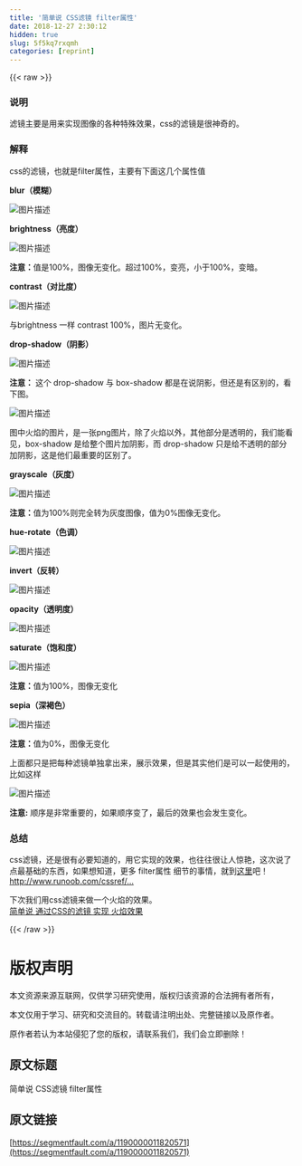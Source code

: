```yaml
---
title: '简单说 CSS滤镜 filter属性' 
date: 2018-12-27 2:30:12
hidden: true
slug: 5f5kq7rxqmh
categories: [reprint]
---
```


{{< raw >}}

                    
<h3 id="articleHeader0">说明</h3>
<p>滤镜主要是用来实现图像的各种特殊效果，css的滤镜是很神奇的。</p>
<h3 id="articleHeader1">解释</h3>
<p>css的滤镜，也就是filter属性，主要有下面这几个属性值   </p>
<p><strong>blur（模糊）</strong>       </p>
<p><span class="img-wrap"><img data-src="/img/bVXLfC?w=1232&amp;h=359" src="https://static.alili.tech/img/bVXLfC?w=1232&amp;h=359" alt="图片描述" title="图片描述" style="cursor: pointer; display: inline;"></span></p>
<p><strong>brightness（亮度）</strong>    </p>
<p><span class="img-wrap"><img data-src="/img/bVXLfE?w=1234&amp;h=361" src="https://static.alili.tech/img/bVXLfE?w=1234&amp;h=361" alt="图片描述" title="图片描述" style="cursor: pointer; display: inline;"></span></p>
<p><strong>注意：</strong>值是100%，图像无变化。超过100%，变亮，小于100%，变暗。  </p>
<p><strong>contrast（对比度）</strong>   </p>
<p><span class="img-wrap"><img data-src="/img/bVXLfG?w=1234&amp;h=364" src="https://static.alili.tech/img/bVXLfG?w=1234&amp;h=364" alt="图片描述" title="图片描述" style="cursor: pointer; display: inline;"></span></p>
<p>与brightness 一样 contrast 100%，图片无变化。  </p>
<p><strong>drop-shadow（阴影）</strong>    </p>
<p><span class="img-wrap"><img data-src="/img/bVXLfF?w=1231&amp;h=373" src="https://static.alili.tech/img/bVXLfF?w=1231&amp;h=373" alt="图片描述" title="图片描述" style="cursor: pointer; display: inline;"></span></p>
<p><strong>注意：</strong>  这个 drop-shadow  与 box-shadow 都是在说阴影，但还是有区别的，看下图。    </p>
<p><span class="img-wrap"><img data-src="/img/bVXLfb?w=944&amp;h=266" src="https://static.alili.tech/img/bVXLfb?w=944&amp;h=266" alt="图片描述" title="图片描述" style="cursor: pointer; display: inline;"></span></p>
<p>图中火焰的图片，是一张png图片，除了火焰以外，其他部分是透明的，我们能看见，box-shadow 是给整个图片加阴影，而 drop-shadow 只是给不透明的部分加阴影，这是他们最重要的区别了。    </p>
<p><strong>grayscale（灰度）</strong>    </p>
<p><span class="img-wrap"><img data-src="/img/bVXLfD?w=1255&amp;h=359" src="https://static.alili.tech/img/bVXLfD?w=1255&amp;h=359" alt="图片描述" title="图片描述" style="cursor: pointer;"></span></p>
<p><strong>注意：</strong>值为100%则完全转为灰度图像，值为0%图像无变化。</p>
<p><strong>hue-rotate（色调）</strong>   </p>
<p><span class="img-wrap"><img data-src="/img/bVXLfc?w=1257&amp;h=363" src="https://static.alili.tech/img/bVXLfc?w=1257&amp;h=363" alt="图片描述" title="图片描述" style="cursor: pointer;"></span></p>
<p><strong>invert（反转）</strong>    </p>
<p><span class="img-wrap"><img data-src="/img/bVXLfa?w=1253&amp;h=361" src="https://static.alili.tech/img/bVXLfa?w=1253&amp;h=361" alt="图片描述" title="图片描述" style="cursor: pointer;"></span></p>
<p><strong>opacity（透明度）</strong>    </p>
<p><span class="img-wrap"><img data-src="/img/bVXLe9?w=1253&amp;h=360" src="https://static.alili.tech/img/bVXLe9?w=1253&amp;h=360" alt="图片描述" title="图片描述" style="cursor: pointer;"></span></p>
<p><strong>saturate（饱和度）</strong>   </p>
<p><span class="img-wrap"><img data-src="/img/bVXLe8?w=1253&amp;h=359" src="https://static.alili.tech/img/bVXLe8?w=1253&amp;h=359" alt="图片描述" title="图片描述" style="cursor: pointer;"></span></p>
<p><strong>注意：</strong>值为100%，图像无变化    </p>
<p><strong>sepia（深褐色）</strong>   </p>
<p><span class="img-wrap"><img data-src="/img/bVXLe7?w=1254&amp;h=360" src="https://static.alili.tech/img/bVXLe7?w=1254&amp;h=360" alt="图片描述" title="图片描述" style="cursor: pointer;"></span></p>
<p><strong>注意：</strong>值为0%，图像无变化      </p>
<p>上面都只是把每种滤镜单独拿出来，展示效果，但是其实他们是可以一起使用的，比如这样   </p>
<p><span class="img-wrap"><img data-src="/img/bVXLe6?w=674&amp;h=363" src="https://static.alili.tech/img/bVXLe6?w=674&amp;h=363" alt="图片描述" title="图片描述" style="cursor: pointer;"></span></p>
<p><strong>注意:</strong> 顺序是非常重要的，如果顺序变了，最后的效果也会发生变化。</p>
<h3 id="articleHeader2">总结</h3>
<p>css滤镜，还是很有必要知道的，用它实现的效果，也往往很让人惊艳，这次说了点最基础的东西，如果想知道，更多 filter属性 细节的事情，就到<a href="http://www.runoob.com/cssref/css3-pr-filter.html" rel="nofollow noreferrer" target="_blank">这里</a>吧！<br><a href="http://www.runoob.com/cssref/css3-pr-filter.html" rel="nofollow noreferrer" target="_blank">http://www.runoob.com/cssref/...</a>  </p>
<p>下次我们用css滤镜来做一个火焰的效果。    <br><a href="https://segmentfault.com/a/1190000011826691">简单说 通过CSS的滤镜 实现 火焰效果</a></p>

                
{{< /raw >}}

# 版权声明
本文资源来源互联网，仅供学习研究使用，版权归该资源的合法拥有者所有，

本文仅用于学习、研究和交流目的。转载请注明出处、完整链接以及原作者。

原作者若认为本站侵犯了您的版权，请联系我们，我们会立即删除！

## 原文标题
简单说 CSS滤镜 filter属性

## 原文链接
[https://segmentfault.com/a/1190000011820571](https://segmentfault.com/a/1190000011820571)

